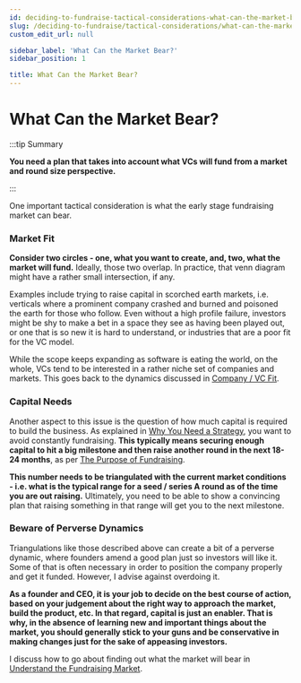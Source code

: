 ```yaml
---
id: deciding-to-fundraise-tactical-considerations-what-can-the-market-bear
slug: /deciding-to-fundraise/tactical-considerations/what-can-the-market-bear
custom_edit_url: null

sidebar_label: 'What Can the Market Bear?'
sidebar_position: 1

title: What Can the Market Bear?
---
```


# What Can the Market Bear?

:::tip Summary

**You need a plan that takes into account what VCs will fund from a market and round size perspective.**

:::

One important tactical consideration is what the early stage fundraising market can bear. 

### Market Fit

**Consider two circles - one, what you want to create, and, two, what the market will fund.** Ideally, those two overlap. In practice, that venn diagram might have a rather small intersection, if any.

Examples include trying to raise capital in scorched earth markets, i.e. verticals where a prominent company crashed and burned and poisoned the earth for those who follow. Even without a high profile failure, investors might be shy to make a bet in a space they see as having been played out, or one that is so new it is hard to understand, or industries that are a poor fit for the VC model.

While the scope keeps expanding as software is eating the world, on the whole, VCs tend to be interested in a rather niche set of companies and markets. This goes back to the dynamics discussed in [Company / VC Fit](/deciding-to-fundraise/company-vc-fit).

### Capital Needs

Another aspect to this issue is the question of how much capital is required to build the business. As explained in [Why You Need a Strategy](/deciding-to-fundraise/why-you-need-a-strategy), you want to avoid constantly fundraising. **This typically means securing enough capital to hit a big milestone and then raise another round in the next 18-24 months**, as per [The Purpose of Fundraising](/deciding-to-fundraise/the-purpose-of-fundraising). 

**This number needs to be triangulated with the current market conditions - i.e. what is the typical range for a seed / series A round as of the time you are out raising.** Ultimately, you need to be able to show a convincing plan that raising something in that range will get you to the next milestone. 

### Beware of Perverse Dynamics

Triangulations like those described above can create a bit of a perverse dynamic, where founders amend a good plan just so investors will like it. Some of that is often necessary in order to position the company properly and get it funded. However, I advise against overdoing it. 

**As a founder and CEO, it is your job to decide on the best course of action, based on your judgement about the right way to approach the market, build the product, etc. In that regard, capital is just an enabler. That is why, in the absence of learning new and important things about the market, you should generally stick to your guns and be conservative in making changes just for the sake of appeasing investors.**

I discuss how to go about finding out what the market will bear in [Understand the Fundraising Market](/phase-i-preparation/understand-the-fundraising-market).